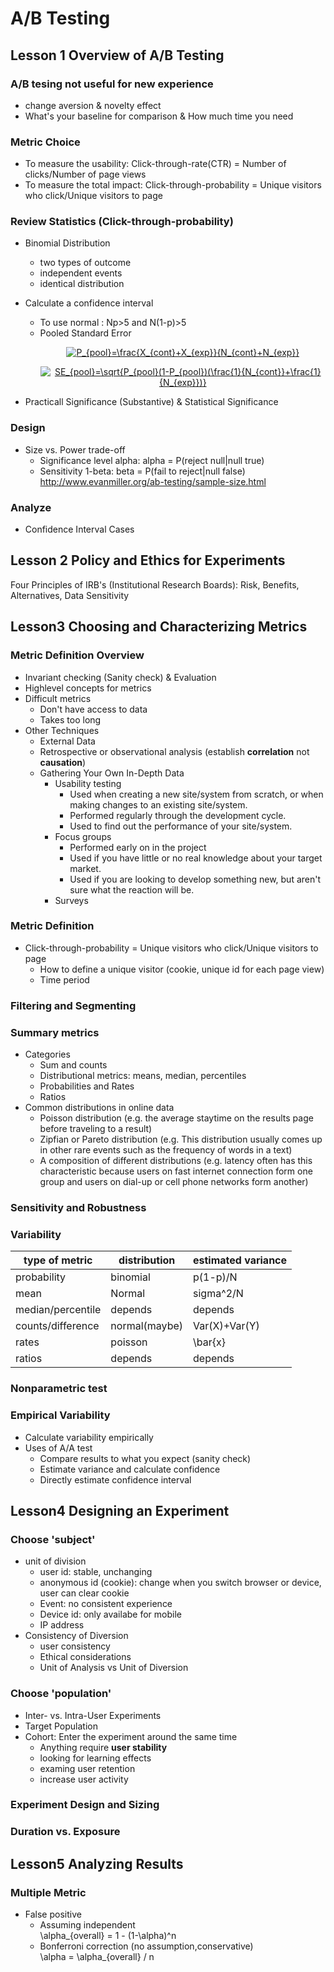 # A/B Testing

## Lesson 1 Overview of A/B Testing

### A/B tesing not useful for new experience
- change aversion & novelty effect
- What's your baseline for comparison & How much time you need

### Metric Choice
- To measure the usability: Click-through-rate(CTR) = Number of clicks/Number of page views
- To measure the total impact: Click-through-probability = Unique visitors who click/Unique visitors to page

### Review Statistics (Click-through-probability)
- Binomial Distribution 
  - two types of outcome
  - independent events
  - identical distribution
  
- Calculate a confidence interval
  - To use normal : Np>5 and N(1-p)>5
  - Pooled Standard Error 
    <p align="center"><a href="https://www.codecogs.com/eqnedit.php?latex=P_{pool}=\frac{X_{cont}&plus;X_{exp}}{N_{cont}&plus;N_{exp}}" target="_blank"><img src="https://latex.codecogs.com/gif.latex?P_{pool}=\frac{X_{cont}&plus;X_{exp}}{N_{cont}&plus;N_{exp}}" title="P_{pool}=\frac{X_{cont}+X_{exp}}{N_{cont}+N_{exp}}" /></a></p>
     <p align="center"><a href="https://www.codecogs.com/eqnedit.php?latex=SE_{pool}=\sqrt{P_{pool}(1-P_{pool})(\frac{1}{N_{cont}}&plus;\frac{1}{N_{exp}})}" target="_blank"><img src="https://latex.codecogs.com/gif.latex?SE_{pool}=\sqrt{P_{pool}(1-P_{pool})(\frac{1}{N_{cont}}&plus;\frac{1}{N_{exp}})}" title="SE_{pool}=\sqrt{P_{pool}(1-P_{pool})(\frac{1}{N_{cont}}+\frac{1}{N_{exp}})}" /></a></p>
        
- Practicall Significance (Substantive) & Statistical Significance

### Design
- Size vs. Power trade-off
  - Significance level alpha: alpha = P(reject null|null true)
  - Sensitivity 1-beta: beta = P(fail to reject|null false) 
    http://www.evanmiller.org/ab-testing/sample-size.html
    
### Analyze
- Confidence Interval Cases
 
## Lesson 2 Policy and Ethics for Experiments
Four Principles of IRB's (Institutional Research Boards): Risk, Benefits, Alternatives, Data Sensitivity


## Lesson3 Choosing and Characterizing Metrics
### Metric Definition Overview
- Invariant checking (Sanity check) & Evaluation
- Highlevel concepts for metrics
- Difficult metrics
  - Don't have access to data
  - Takes too long
- Other Techniques
  - External Data
  - Retrospective or observational analysis (establish **correlation** not **causation**)
  - Gathering Your Own In-Depth Data
    - Usability testing
      - Used when creating a new site/system from scratch, or when making changes to an existing site/system.
      - Performed regularly through the development cycle.
      - Used to find out the performance of your site/system.
    - Focus groups
      - Performed early on in the project
      - Used if you have little or no real knowledge about your target market. 
      - Used if you are looking to develop something new, but aren't sure what the reaction will be.
    - Surveys
###  Metric Definition
- Click-through-probability = Unique visitors who click/Unique visitors to page
  - How to define a unique visitor (cookie, unique id for each page view)
  - Time period
  
### Filtering and Segmenting

### Summary metrics
- Categories
  - Sum and counts
  - Distributional metrics: means, median, percentiles
  - Probabilities and Rates
  - Ratios
- Common distributions in online data
  - Poisson distribution (e.g. the average staytime on the results page before traveling to a result)
  - Zipfian or Pareto distribution (e.g. This distribution usually comes up in other rare events such as the frequency of words in a text) 
  - A composition of different distributions (e.g. latency often has this characteristic because users on fast internet connection form one group and users on dial-up or cell phone networks form another)
  
### Sensitivity and Robustness

### Variability 
|type of metric |distribution| estimated variance
| --- | --- | --- |
|probability | binomial | p(1-p)/N
|mean |	Normal | sigma^2/N 
|median/percentile| depends | depends
| counts/difference | normal(maybe)| Var(X)+Var(Y)
| rates | poisson | \bar{x}
| ratios| depends | depends

### Nonparametric test

### Empirical Variability
- Calculate variability empirically
- Uses of A/A test
  - Compare results to what you expect (sanity check)
  - Estimate variance and calculate confidence
  - Directly estimate confidence interval

## Lesson4 Designing an Experiment
### Choose 'subject'
- unit of division
  - user id: stable, unchanging
  - anonymous id (cookie): change when you switch browser or device, user can clear cookie
  - Event: no consistent experience
  - Device id: only availabe for mobile
  - IP address
- Consistency of Diversion
  - user consistency
  - Ethical considerations
  - Unit of Analysis vs Unit of Diversion
### Choose 'population'
- Inter- vs. Intra-User Experiments
- Target Population
- Cohort: Enter the experiment around the same time
  - Anything require **user stability**
  - looking for learning effects
  - examing user retention
  - increase user activity
### Experiment Design and Sizing
### Duration vs. Exposure

## Lesson5 Analyzing Results
### Multiple Metric
- False positive
  - Assuming independent  
    \alpha_{overall} = 1 - (1-\alpha)^n
  - Bonferroni correction (no assumption,conservative)  
    \alpha = \alpha_{overall} / n
    
